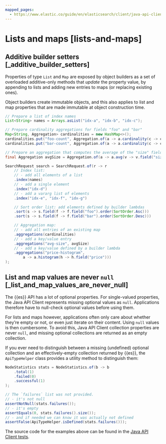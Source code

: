 ```yaml
---
mapped_pages:
  - https://www.elastic.co/guide/en/elasticsearch/client/java-api-client/current/lists-and-maps.html
---
```


# Lists and maps [lists-and-maps]


## Additive builder setters [_additive_builder_setters]

Properties of type `List` and `Map` are exposed by object builders as a set of overloaded additive-only methods that *update* the property value, by appending to lists and adding new entries to maps (or replacing existing ones).

Object builders create immutable objects, and this also applies to list and map properties that are made immutable at object construction time.

```java
// Prepare a list of index names
List<String> names = Arrays.asList("idx-a", "idx-b", "idx-c");

// Prepare cardinality aggregations for fields "foo" and "bar"
Map<String, Aggregation> cardinalities = new HashMap<>();
cardinalities.put("foo-count", Aggregation.of(a -> a.cardinality(c -> c.field("foo"))));
cardinalities.put("bar-count", Aggregation.of(a -> a.cardinality(c -> c.field("bar"))));

// Prepare an aggregation that computes the average of the "size" field
final Aggregation avgSize = Aggregation.of(a -> a.avg(v -> v.field("size")));

SearchRequest search = SearchRequest.of(r -> r
    // Index list:
    // - add all elements of a list
    .index(names)
    // - add a single element
    .index("idx-d")
    // - add a vararg list of elements
    .index("idx-e", "idx-f", "idx-g")

    // Sort order list: add elements defined by builder lambdas
    .sort(s -> s.field(f -> f.field("foo").order(SortOrder.Asc)))
    .sort(s -> s.field(f -> f.field("bar").order(SortOrder.Desc)))

    // Aggregation map:
    // - add all entries of an existing map
    .aggregations(cardinalities)
    // - add a key/value entry
    .aggregations("avg-size", avgSize)
    // - add a key/value defined by a builder lambda
    .aggregations("price-histogram",
        a -> a.histogram(h -> h.field("price")))
);
```


## List and map values are never `null` [_list_and_map_values_are_never_null]

The {{es}} API has a lot of optional properties. For single-valued properties, the Java API Client represents missing optional values as `null`. Applications therefore have to null-check optional values before using them.

For lists and maps however, applications often only care about whether they’re empty or not, or even just iterate on their content. Using `null` values is then cumbersome. To avoid this, Java API Client collection properties are never `null`, and missing optional collections are returned as an empty collection.

If you ever need to distinguish between a missing (undefined) optional collection and an effectively-empty collection returned by {{es}}, the `ApiTypeHelper` class provides a utility method to distinguish them:

```java
NodeStatistics stats = NodeStatistics.of(b -> b
    .total(1)
    .failed(0)
    .successful(1)
);

// The `failures` list was not provided.
// - it's not null
assertNotNull(stats.failures());
// - it's empty
assertEquals(0, stats.failures().size());
// - and if needed we can know it was actually not defined
assertFalse(ApiTypeHelper.isDefined(stats.failures()));
```

The source code for the examples above can be found in the [Java API Client tests](https://github.com/elastic/elasticsearch-java/tree/master/java-client/src/test/java/co/elastic/clients/documentation).

